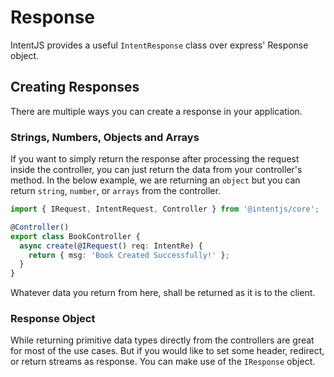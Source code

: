 # Response

IntentJS provides a useful `IntentResponse` class over express' Response object.

## Creating Responses

There are multiple ways you can create a response in your application.

### Strings, Numbers, Objects and Arrays

If you want to simply return the response after processing the request inside the controller, you can just return the data from your controller's method. In the below example, we are returning an `object` but you can return `string`, `number`, or `arrays` from the controller.

```typescript
import { IRequest, IntentRequest, Controller } from '@intentjs/core';

@Controller()
export class BookController {
  async create(@IRequest() req: IntentRe) {
    return { msg: 'Book Created Successfully!' };
  }
}
```

Whatever data you return from here, shall be returned as it is to the client.

### Response Object

While returning primitive data types directly from the controllers are great for most of the use cases. But if you would like to set some header, redirect, or return streams as response. You can make use of the `IResponse` object.

